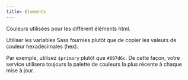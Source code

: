 ```yaml
---
title: Elements
---
```

Couleurs utilisées pour les différent éléments html.

Utiliser les variables Sass fournies plutôt que de copier les valeurs de couleur hexadécimales (hex). 

Par exemple, utilisez <code>$primary</code> plutôt que <code>#097d6c</code>. De cette façon, votre service utilisera toujours la palette de couleurs la plus récente à chaque mise à jour.